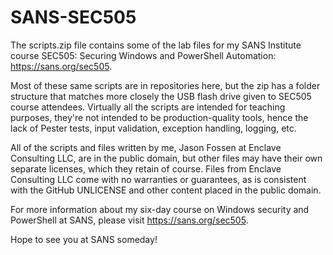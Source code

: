 # SANS-SEC505
The scripts.zip file contains some of the lab files for my SANS Institute course SEC505: Securing Windows and PowerShell Automation: https://sans.org/sec505.  

Most of these same scripts are in repositories here, but the zip has a folder structure that matches more closely the USB flash drive given to SEC505 course attendees.  Virtually all the scripts are intended for teaching purposes, they're not intended to be production-quality tools, hence the lack of Pester tests, input validation, exception handling, logging, etc.

All of the scripts and files written by me, Jason Fossen at Enclave Consulting LLC, are in the public domain, but other files may have their own separate licenses, which they retain of course.  Files from Enclave Consulting LLC come with no warranties or guarantees, as is consistent with the GitHub UNLICENSE and other content placed in the public domain.

For more information about my six-day course on Windows security and PowerShell at SANS, please visit https://sans.org/sec505.  

Hope to see you at SANS someday!

